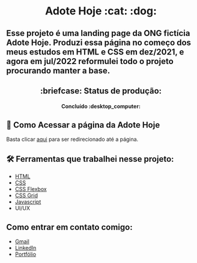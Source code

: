 <h1 align="center">Adote Hoje :cat: :dog:</h1>

## Esse projeto é uma landing page da ONG fictícia Adote Hoje. Produzi essa página no começo dos meus estudos em HTML e CSS em dez/2021, e agora em jul/2022 reformulei todo o projeto procurando manter a base.


<h2 align="center">:briefcase: Status de produção:</h2>

<h4 align="center"> Concluído :desktop_computer:</h4>


## :key: Como Acessar a página da Adote Hoje

Basta clicar [aqui](https://adotehoje.netlify.app/) para ser redirecionado até a página.


## :hammer_and_wrench: Ferramentas que trabalhei nesse projeto:

- [HTML](https://developer.mozilla.org/pt-BR/docs/Web/HTML)
- [CSS](https://developer.mozilla.org/pt-BR/docs/Web/CSS)
- [CSS Flexbox](https://developer.mozilla.org/pt-BR/docs/Web/CSS/CSS_Flexible_Box_Layout/Basic_Concepts_of_Flexbox)
- [CSS Grid](https://developer.mozilla.org/pt-BR/docs/Web/CSS/CSS_Grid_Layout)
- [Javascript](https://developer.mozilla.org/pt-BR/docs/Web/JavaScript)
- UI/UX


## Como entrar em contato comigo:

- [Gmail](7fabiano.silva@gmail.com)
- [LinkedIn](https://www.linkedin.com/in/fabiano-cavalcante-99811221a/)
- [Portfólio](https://fabiano-cavalcante.netlify.app/)